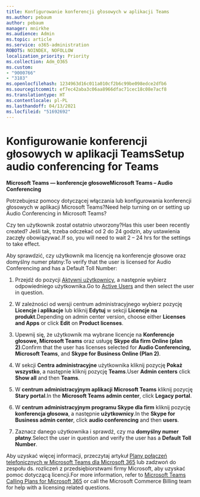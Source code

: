 ```yaml
---
title: Konfigurowanie konferencji głosowych w aplikacji Teams
ms.author: pebaum
author: pebaum
manager: mnirkhe
ms.audience: Admin
ms.topic: article
ms.service: o365-administration
ROBOTS: NOINDEX, NOFOLLOW
localization_priority: Priority
ms.collection: Adm_O365
ms.custom:
- "9000766"
- "3183"
ms.openlocfilehash: 1234963d16c011a010cf2b6c99be098edce2dfb6
ms.sourcegitcommit: ef7ec42aba3c06aa8966dfac71cec18c08e7acf8
ms.translationtype: HT
ms.contentlocale: pl-PL
ms.lasthandoff: 04/13/2021
ms.locfileid: "51692692"
---
```

# <a name="setup-audio-conferencing-for-teams"></a><span data-ttu-id="08a83-102">Konfigurowanie konferencji głosowych w aplikacji Teams</span><span class="sxs-lookup"><span data-stu-id="08a83-102">Setup audio conferencing for Teams</span></span>

<span data-ttu-id="08a83-103">**Microsoft Teams — konferencje głosowe**</span><span class="sxs-lookup"><span data-stu-id="08a83-103">**Microsoft Teams – Audio Conferencing**</span></span>

<span data-ttu-id="08a83-104">Potrzebujesz pomocy dotyczącej włączania lub konfigurowania konferencji głosowych w aplikacji Microsoft Teams?</span><span class="sxs-lookup"><span data-stu-id="08a83-104">Need help turning on or setting up Audio Conferencing in Microsoft Teams?</span></span>

<span data-ttu-id="08a83-105">Czy ten użytkownik został ostatnio utworzony?</span><span class="sxs-lookup"><span data-stu-id="08a83-105">Has this user been recently created?</span></span>  <span data-ttu-id="08a83-106">Jeśli tak, trzeba odczekać od 2 do 24 godzin, aby ustawienia zaczęły obowiązywać.</span><span class="sxs-lookup"><span data-stu-id="08a83-106">If so, you will need to wait 2 – 24 hrs for the settings to take effect.</span></span>

<span data-ttu-id="08a83-107">Aby sprawdzić, czy użytkownik ma licencję na konferencje głosowe oraz domyślny numer płatny:</span><span class="sxs-lookup"><span data-stu-id="08a83-107">To verify that the user is licensed for Audio Conferencing and has a Default Toll Number:</span></span>

1. <span data-ttu-id="08a83-108">Przejdź do pozycji [Aktywni użytkownicy](https://admin.microsoft.com/Adminportal/Home?source=applauncher#/users), a następnie wybierz odpowiedniego użytkownika.</span><span class="sxs-lookup"><span data-stu-id="08a83-108">Go to [Active Users](https://admin.microsoft.com/Adminportal/Home?source=applauncher#/users) and then select the user in question.</span></span>

2. <span data-ttu-id="08a83-109">W zależności od wersji centrum administracyjnego wybierz pozycję **Licencje i aplikacje** lub kliknij **Edytuj** w sekcji **Licencje na produkt**.</span><span class="sxs-lookup"><span data-stu-id="08a83-109">Depending on admin center version, choose either **Licenses and Apps** or click **Edit** on **Product licenses**.</span></span>

3. <span data-ttu-id="08a83-110">Upewnij się, że użytkownik ma wybrane licencje na **Konferencje głosowe, Microsoft Teams** oraz usługę **Skype dla firm Online (plan 2)**.</span><span class="sxs-lookup"><span data-stu-id="08a83-110">Confirm that the user has licenses selected for **Audio Conferencing, Microsoft Teams**, and **Skype for Business Online (Plan 2)**.</span></span>

4. <span data-ttu-id="08a83-111">W sekcji **Centra administracyjne** użytkownika kliknij pozycję **Pokaż wszystko**, a następnie kliknij pozycję **Teams**.</span><span class="sxs-lookup"><span data-stu-id="08a83-111">User **Admin centers** click **Show all** and then **Teams**.</span></span>

5. <span data-ttu-id="08a83-112">W **centrum administracyjnym aplikacji Microsoft Teams** kliknij pozycję **Stary portal**.</span><span class="sxs-lookup"><span data-stu-id="08a83-112">In the **Microsoft Teams admin center**, click **Legacy portal**.</span></span>

6. <span data-ttu-id="08a83-113">W **centrum administracyjnym programu Skype dla firm** kliknij pozycję **konferencja głosowa**, a następnie **użytkownicy**.</span><span class="sxs-lookup"><span data-stu-id="08a83-113">In the **Skype for Business admin center**, click **audio conferencing** and then **users**.</span></span>

7. <span data-ttu-id="08a83-114">Zaznacz danego użytkownika i sprawdź, czy ma **domyślny numer płatny**.</span><span class="sxs-lookup"><span data-stu-id="08a83-114">Select the user in question and verify the user has a **Default Toll Number**.</span></span>

<span data-ttu-id="08a83-115">Aby uzyskać więcej informacji, przeczytaj artykuł [Plany połączeń telefonicznych w Microsoft Teams dla Microsoft 365](https://docs.microsoft.com/microsoftteams/calling-plans-for-office-365) lub zadzwoń do zespołu ds. rozliczeń z przedsiębiorstwami firmy Microsoft, aby uzyskać pomoc dotyczącą licencji.</span><span class="sxs-lookup"><span data-stu-id="08a83-115">For more information, refer to [Microsoft Teams Calling Plans for Microsoft 365](https://docs.microsoft.com/microsoftteams/calling-plans-for-office-365) or call the Microsoft Commerce Billing team for help with a licensing related questions.</span></span>